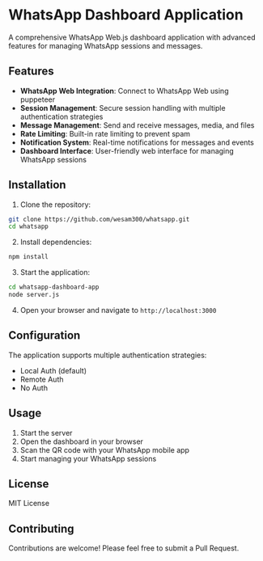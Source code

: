 # WhatsApp Dashboard Application

A comprehensive WhatsApp Web.js dashboard application with advanced features for managing WhatsApp sessions and messages.

## Features

- **WhatsApp Web Integration**: Connect to WhatsApp Web using puppeteer
- **Session Management**: Secure session handling with multiple authentication strategies
- **Message Management**: Send and receive messages, media, and files
- **Rate Limiting**: Built-in rate limiting to prevent spam
- **Notification System**: Real-time notifications for messages and events
- **Dashboard Interface**: User-friendly web interface for managing WhatsApp sessions

## Installation

1. Clone the repository:
```bash
git clone https://github.com/wesam300/whatsapp.git
cd whatsapp
```

2. Install dependencies:
```bash
npm install
```

3. Start the application:
```bash
cd whatsapp-dashboard-app
node server.js
```

4. Open your browser and navigate to `http://localhost:3000`

## Configuration

The application supports multiple authentication strategies:
- Local Auth (default)
- Remote Auth
- No Auth

## Usage

1. Start the server
2. Open the dashboard in your browser
3. Scan the QR code with your WhatsApp mobile app
4. Start managing your WhatsApp sessions

## License

MIT License

## Contributing

Contributions are welcome! Please feel free to submit a Pull Request.